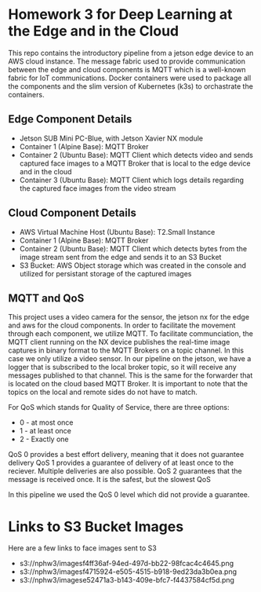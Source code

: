 # Homework 3 for Deep Learning at the Edge and in the Cloud
This repo contains the introductory pipeline from a jetson edge device to an AWS cloud instance. The message fabric used to provide communication between the edge and cloud components is MQTT which is a well-known fabric for IoT communications. Docker containers were used to package all the components and the slim version of Kubernetes (k3s) to orchastrate the containers.

## Edge Component Details
- Jetson SUB Mini PC-Blue, with Jetson Xavier NX module
- Container 1 (Alpine Base): MQTT Broker
- Container 2 (Ubuntu Base): MQTT Client which detects video and sends captured face images to a MQTT Broker that is local to the edge device and in the cloud
- Container 3 (Ubuntu Base): MQTT Client which logs details regarding the captured face images from the video stream

## Cloud Component Details
- AWS Virtual Machine Host (Ubuntu Base): T2.Small Instance
- Container 1 (Alpine Base): MQTT Broker
- Container 2 (Ubuntu Base): MQTT Client which detects bytes from the image stream sent from the edge and sends it to an S3 Bucket
- S3 Bucket: AWS Object storage which was created in the console and utilized for persistant storage of the captured images

## MQTT and QoS
This project uses a video camera for the sensor, the jetson nx for the edge and aws for the cloud components. In order to facilitate the movement through each component, we utilize MQTT. To facilitate communciation, the MQTT client running on the NX device publishes the real-time image captures in binary format to the MQTT Brokers on a topic channel. In this case we only utilize a video sensor. In our pipeline on the jetson, we have a logger that is subscribed to the local broker topic, so it will receive any messages published to that channel. This is the same for the forwarder that is located on the cloud based MQTT Broker. It is important to note that the topics on the local and remote sides do not have to match. 

For QoS which stands for Quality of Service, there are three options:
- 0 - at most once
- 1 - at least once
- 2 - Exactly one

QoS 0 provides a best effort delivery, meaning that it does not guarantee delivery
QoS 1 provides a guarantee of delivery of at least once to the reciever. Multiple deliveries are also possible.
QoS 2 guarantees that the message is received once. It is the safest, but the slowest QoS

In this pipeline we used the QoS 0 level which did not provide a guarantee.

# Links to S3 Bucket Images
Here are a few links to face images sent to S3
- s3://nphw3/imagesf4ff36af-94ed-497d-bb22-98fcac4c4645.png
- s3://nphw3/imagesf4715924-e505-4515-b918-9ed23da3b0ea.png
- s3://nphw3/imagese52471a3-b143-409e-bfc7-f4437584cf5d.png

